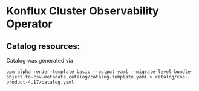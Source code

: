 # Konflux Cluster Observability Operator

## Catalog resources:
Catalog was generated via
```
opm alpha render-template basic --output yaml --migrate-level bundle-object-to-csv-metadata catalog/catalog-template.yaml > catalog/coo-product-4.17/catalog.yaml
```

